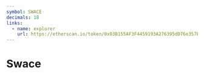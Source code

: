 ```yaml
---
symbol: SWACE
decimals: 18
links:
  - name: explorer
    url: https://etherscan.io/token/0x03B155AF3F4459193A276395dD76e357BB472DA1
---
```


# Swace
